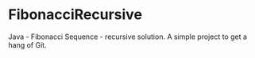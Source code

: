 # FibonacciRecursive
Java - Fibonacci Sequence - recursive solution. A simple project to get a hang of Git.
